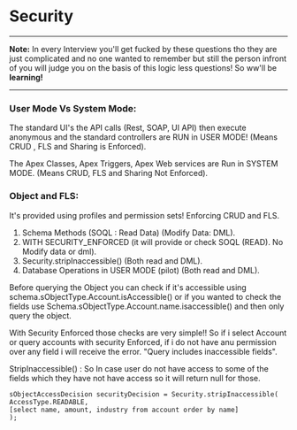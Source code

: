 # Security

<hr>

**Note:** In every Interview you'll get fucked by these questions tho they are just complicated and no one wanted to remember but still the person infront of you will judge you on the basis of this logic less questions! So ww'll be **learning!**

<hr>

### User Mode Vs System Mode:

The standard UI's the API calls (Rest, SOAP, UI API) then execute anonymous and the standard controllers are RUN in USER MODE! (Means CRUD , FLS and Sharing is Enforced).

The Apex Classes, Apex Triggers, Apex Web services are Run in SYSTEM MODE. (Means CRUD, FLS and Sharing Not Enforced).


### Object and FLS:

It's provided using profiles and permission sets! Enforcing CRUD and FLS.

1. Schema Methods  (SOQL : Read Data) (Modify Data: DML).
2. WITH SECURITY_ENFORCED (it will provide or check SOQL (READ). No Modify data or dml).
3. Security.stripInaccessible() (Both read and DML).
4. Database Operations in USER MODE (pilot) (Both read and DML).


Before querying the Object you can check if it's accessible using schema.sObjectType.Account.isAccessible() or if you wanted to check the fields use Schema.sObjectType.Account.name.isaccessible() and then only query the object.

With Security Enforced those checks are very simple!! So if i select Account or query accounts with security Enforced, if i do not have anu permission over any field i will receive the error. "Query includes inaccessible fields".

StripInaccessible() : So In case user do not have access to some of the fields which they have not have access so it will return null for those.

```
sObjectAccessDecision securityDecision = Security.stripInaccessible(
AccessType.READABLE,
[select name, amount, industry from account order by name]
);
```

